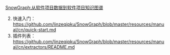 [SnowGraph:从软件项目数据到软件项目知识图谱](https://github.com/linzeqipku/SnowGraph/blob/master/resources/manual/cn/intro.md)


2. 快速入门：https://github.com/linzeqipku/SnowGraph/blob/master/resources/manual/cn/quick-start.md
3. 插件列表：https://github.com/linzeqipku/SnowGraph/blob/master/resources/manual/cn/extractors/README.md

